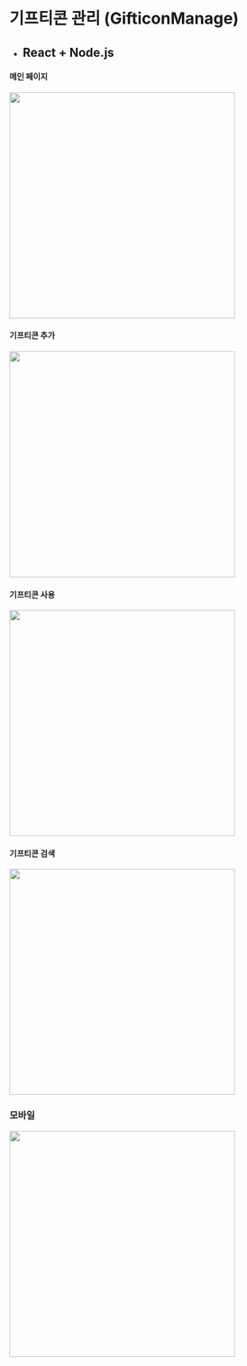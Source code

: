 # 기프티콘 관리 (GifticonManage)

- ## React + Node.js

#### 메인 페이지 
<img src = "https://user-images.githubusercontent.com/48347326/103777998-ff9f7200-5074-11eb-8aad-8d3ca6ad0365.png" height="400px">

#### 기프티콘 추가
<img src = "https://user-images.githubusercontent.com/48347326/103776049-3e7ff880-5072-11eb-92c8-8c510e54fee0.png" height="400px">

#### 기프티콘 사용
<img src = "https://user-images.githubusercontent.com/48347326/103776117-56577c80-5072-11eb-99f9-8dae79908162.png" height="400px">

#### 기프티콘 검색
<img src = "https://user-images.githubusercontent.com/48347326/103774182-818c9c80-506f-11eb-9780-8e16815a099e.png" height="400px">

### 모바일
<img src = "https://user-images.githubusercontent.com/48347326/103779097-9ae51700-5076-11eb-9404-42028f542594.png" height="400px">

